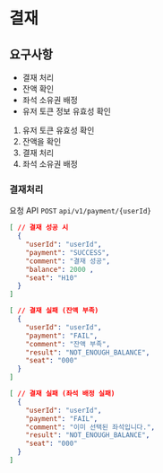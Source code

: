 # 결재

## 요구사항 
- 결재 처리
- 잔액 확인
- 좌석 소유권 배정
- 유저 토큰 정보 유효성 확인


1. 유저 토큰 유효성 확인 
2. 잔액을 확인
3. 결재 처리
4. 좌석 소유권 배정

###  결재처리
요청 API `POST` `api/v1/payment/{userId}`

```json
[ // 결재 성공 시 
  {
    "userId": "userId",
    "payment": "SUCCESS",
    "comment": "결재 성공",
    "balance": 2000 ,
    "seat": "H10"
  }
]
```

```json
[ // 결재 실패 (잔액 부족)
  {
    "userId": "userId",
    "payment": "FAIL",
    "comment": "잔액 부족",
    "result": "NOT_ENOUGH_BALANCE",
    "seat": "000"
  }
]
```

```json
[ // 결재 실패 (좌석 배정 실패)
  {
    "userId": "userId",
    "payment": "FAIL",
    "comment": "이미 선택된 좌석입니다.",
    "result": "NOT_ENOUGH_BALANCE",
    "seat": "000"
  }
]
```